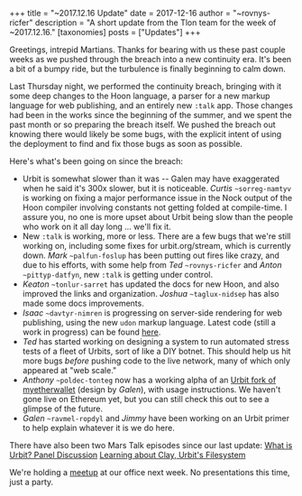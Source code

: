 +++
title = "~2017.12.16 Update"
date = 2017-12-16
author = "~rovnys-ricfer"
description = "A short update from the Tlon team for the week of ~2017.12.16."
[taxonomies]
posts = ["Updates"]
+++

Greetings, intrepid Martians. Thanks for bearing with us these past couple weeks as we pushed through the breach into a new continuity era. It's been a bit of a bumpy ride, but the turbulence is finally beginning to calm down.

Last Thursday night, we performed the continuity breach, bringing with it some deep changes to the Hoon language, a parser for a new markup language for web publishing, and an entirely new `:talk` app. Those changes had been in the works since the beginning of the summer, and we spent the past month or so preparing the breach itself. We pushed the breach out knowing there would likely be some bugs, with the explicit intent of using the deployment to find and fix those bugs as soon as possible.

Here's what's been going on since the breach:
- Urbit is somewhat slower than it was -- Galen may have exaggerated when he said it's 300x slower, but it is noticeable. *Curtis* `~sorreg-namtyv` is working on fixing a major performance issue in the Nock output of the Hoon compiler involving constants not getting folded at compile-time. I assure you, no one is more upset about Urbit being slow than the people who work on it all day long ... we'll fix it.
- New `:talk` is working, more or less. There are a few bugs that we're still working on, including some fixes for urbit.org/stream, which is currently down. *Mark* `~palfun-foslup` has been putting out fires like crazy, and due to his efforts, with some help from *Ted* `~rovnys-ricfer` and *Anton* `~pittyp-datfyn`, new `:talk` is getting under control.
- *Keaton* `~tonlur-sarret` has updated the docs for new Hoon, and also improved the links and organization. *Joshua* `~taglux-nidsep` has also made some docs improvements.
- *Isaac* `~davtyr-nimren` is progressing on server-side rendering for web publishing, using the new `udon` markup language. Latest code (still a work in progress) can be found [here](https://github.com/ixv/arvo/tree/153ae2e35e77c7453601f84f956be3fe4509c104/ren/tree).
- *Ted* has started working on designing a system to run automated stress tests of a fleet of Urbits, sort of like a DIY botnet. This should help us hit more bugs *before* pushing code to the live network, many of which only appeared at "web scale."
- *Anthony* `~poldec-tonteg` now has a working alpha of an [Urbit fork of myetherwallet](https://github.com/urbit/etherwallet) (design by *Galen*), with usage instructions. We haven't gone live on Ethereum yet, but you can still check this out to see a glimpse of the future.
- *Galen* `~ravmel-ropdyl` and *Jimmy* have been working on an Urbit primer to help explain whatever it is we do here.

There have also been two Mars Talk episodes since our last update:
[What is Urbit? Panel Discussion](https://www.youtube.com/watch?v=hqACJVSJc5s&t=3703s)
[Learning about Clay, Urbit's Filesystem](https://www.youtube.com/watch?v=aJqNmUMYHHg)

We're holding a [meetup](https://www.meetup.com/urbit-sf/events/245925902/) at our office next week. No presentations this time, just a party.
